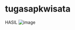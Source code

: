# tugasapkwisata
HASIL 
![image](https://user-images.githubusercontent.com/116174194/201488002-01190ab8-7c62-4fe8-8647-b4c2cae3c274.png)
